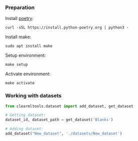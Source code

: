### Preparation
Install [poetry](https://python-poetry.org/docs/):
```commandline
curl -sSL https://install.python-poetry.org | python3 -
```
Install make:
```commandline
sudo apt install make
```
Setup environment:
```commandline
make setup
```
Activate environment:
```commandline
make activate
```

### Working with datasets
```python
from clearmltools.dataset import add_dataset, get_dataset

# Getting dataset:
dataset_id, dataset_path = get_dataset('Blanks')

# Adding dataset:
add_dataset("New_dataset", './datasets/New_dataset')
```
